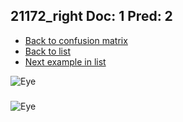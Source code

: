## 21172_right Doc: 1 Pred: 2
- [Back to confusion matrix](https://github.com/juliandewit/kaggle_retinopathy/blob/master/matrix.md)
- [Back to list](https://github.com/juliandewit/kaggle_retinopathy/blob/master/lists/12/list.md)
- [Next example in list](https://github.com/juliandewit/kaggle_retinopathy/blob/master/lists/12/21/21278_left.md)

![Eye](https://retinopaty.blob.core.windows.net/size1024/21172_right_1.jpeg)

### 

![Eye]()

